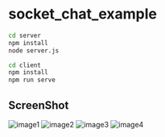 # socket_chat_example

```bash
cd server
npm install
node server.js
```
```bash
cd client
npm install
npm run serve
```

## ScreenShot
![image1](https://user-images.githubusercontent.com/43382559/71559194-bfd79f00-2a9e-11ea-911f-895afcbfbf8e.png)
![image2](https://user-images.githubusercontent.com/43382559/71559195-c0703580-2a9e-11ea-9b2f-97230e7bfc1a.png)
![image3](https://user-images.githubusercontent.com/43382559/71559196-c0703580-2a9e-11ea-95b0-cc24a0f22dc6.png)
![image4](https://user-images.githubusercontent.com/43382559/71559193-bfd79f00-2a9e-11ea-9445-87991d8c5e6a.png)
